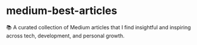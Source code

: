 # medium-best-articles
📚 A curated collection of Medium articles that I find insightful and inspiring across tech, development, and personal growth.
